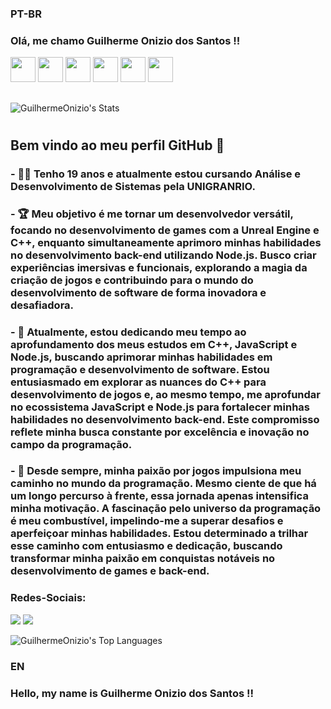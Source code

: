 ### PT-BR

### Olá, me chamo Guilherme Onizio dos Santos !!
<img height="40em" src="https://cdn.jsdelivr.net/gh/devicons/devicon@latest/icons/cplusplus/cplusplus-original.svg" />      <img height="40em" src="https://cdn.jsdelivr.net/gh/devicons/devicon@latest/icons/nodejs/nodejs-original-wordmark.svg" />      <img height="40em" src="https://cdn.jsdelivr.net/gh/devicons/devicon@latest/icons/python/python-original.svg" />
<img height="40em" src="https://cdn.jsdelivr.net/gh/devicons/devicon@latest/icons/html5/html5-original.svg" />      <img height="40em" src="https://cdn.jsdelivr.net/gh/devicons/devicon@latest/icons/css3/css3-original.svg" />      <img height="40em" src="https://cdn.jsdelivr.net/gh/devicons/devicon@latest/icons/javascript/javascript-original.svg" />
 ##

 ##

 
 ![GuilhermeOnizio's Stats](https://github-readme-stats.vercel.app/api?username=GuilhermeOnizio&theme=vue-dark&show_icons=true&hide_border=true&count_private=true)
 #
 
## Bem vindo ao meu perfil GitHub 👋

### - :man_technologist: Tenho 19 anos e atualmente estou cursando Análise e Desenvolvimento de Sistemas pela UNIGRANRIO.

### - :trophy: Meu objetivo é me tornar um desenvolvedor versátil, focando no desenvolvimento de games com a Unreal Engine e C++, enquanto simultaneamente aprimoro minhas habilidades no desenvolvimento back-end utilizando Node.js. Busco criar experiências imersivas e funcionais, explorando a magia da criação de jogos e contribuindo para o mundo do desenvolvimento de software de forma inovadora e desafiadora.

### - :dart: Atualmente, estou dedicando meu tempo ao aprofundamento dos meus estudos em C++, JavaScript e Node.js, buscando aprimorar minhas habilidades em programação e desenvolvimento de software. Estou entusiasmado em explorar as nuances do C++ para desenvolvimento de jogos e, ao mesmo tempo, me aprofundar no ecossistema JavaScript e Node.js para fortalecer minhas habilidades no desenvolvimento back-end. Este compromisso reflete minha busca constante por excelência e inovação no campo da programação.

### - :rocket: Desde sempre, minha paixão por jogos impulsiona meu caminho no mundo da programação. Mesmo ciente de que há um longo percurso à frente, essa jornada apenas intensifica minha motivação. A fascinação pelo universo da programação é meu combustível, impelindo-me a superar desafios e aperfeiçoar minhas habilidades. Estou determinado a trilhar esse caminho com entusiasmo e dedicação, buscando transformar minha paixão em conquistas notáveis no desenvolvimento de games e back-end.

### Redes-Sociais:
  
<a href="https://www.instagram.com/m.guiof01/" target="_blank"><img loading="lazy" src="https://img.shields.io/badge/-Instagram-%23E4405F?style=for-the-badge&logo=instagram&logoColor=white" target="_blank"></a>
<a href="https://www.linkedin.com/in/guilherme-onizio-b71814268/" target="_blank"><img loading="lazy" src="https://img.shields.io/badge/-LinkedIn-%230077B5?style=for-the-badge&logo=linkedin&logoColor=white" target="_blank"></a> </a>  

![GuilhermeOnizio's Top Languages](https://github-readme-stats.vercel.app/api/top-langs/?username=GuilhermeOnizio&theme=nord&show_icons=true&hide_border=true&layout=compact)

### EN

### Hello, my name is Guilherme Onizio dos Santos !!

